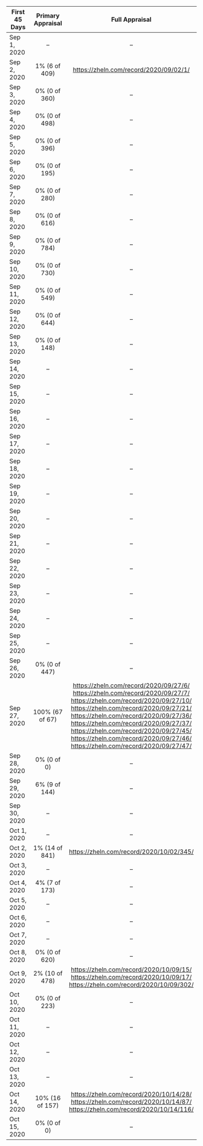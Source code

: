 | First 45 Days | Primary Appraisal | Full Appraisal |
|---------------|:-----------------:|:--------------:|
| Sep 1, 2020 | – | – |
| Sep 2, 2020 | 1% (6 of 409) | https://zheln.com/record/2020/09/02/1/ |
| Sep 3, 2020 | 0% (0 of 360) | – |
| Sep 4, 2020 | 0% (0 of 498) | – |
| Sep 5, 2020 | 0% (0 of 396) | – |
| Sep 6, 2020 | 0% (0 of 195) | – |
| Sep 7, 2020 | 0% (0 of 280) | – |
| Sep 8, 2020 | 0% (0 of 616) | – |
| Sep 9, 2020 | 0% (0 of 784) | – |
| Sep 10, 2020 | 0% (0 of 730) | – |
| Sep 11, 2020 | 0% (0 of 549) | – |
| Sep 12, 2020 | 0% (0 of 644) | – |
| Sep 13, 2020 | 0% (0 of 148) | – |
| Sep 14, 2020 | – | – |
| Sep 15, 2020 | – | – |
| Sep 16, 2020 | – | – |
| Sep 17, 2020 | – | – |
| Sep 18, 2020 | – | – |
| Sep 19, 2020 | – | – |
| Sep 20, 2020 | – | – |
| Sep 21, 2020 | – | – |
| Sep 22, 2020 | – | – |
| Sep 23, 2020 | – | – |
| Sep 24, 2020 | – | – |
| Sep 25, 2020 | – | – |
| Sep 26, 2020 | 0% (0 of 447) | – |
| Sep 27, 2020 | 100% (67 of 67) | https://zheln.com/record/2020/09/27/6/<br>https://zheln.com/record/2020/09/27/7/<br>https://zheln.com/record/2020/09/27/10/<br>https://zheln.com/record/2020/09/27/21/<br>https://zheln.com/record/2020/09/27/36/<br>https://zheln.com/record/2020/09/27/37/<br>https://zheln.com/record/2020/09/27/45/<br>https://zheln.com/record/2020/09/27/46/<br>https://zheln.com/record/2020/09/27/47/ |
| Sep 28, 2020 | 0% (0 of 0) | – |
| Sep 29, 2020 | 6% (9 of 144) | – |
| Sep 30, 2020 | – | – |
| Oct 1, 2020 | – | – |
| Oct 2, 2020 | 1% (14 of 841) | https://zheln.com/record/2020/10/02/345/ |
| Oct 3, 2020 | – | – |
| Oct 4, 2020 | 4% (7 of 173) | – |
| Oct 5, 2020 | – | – |
| Oct 6, 2020 | – | – |
| Oct 7, 2020 | – | – |
| Oct 8, 2020 | 0% (0 of 620) | – |
| Oct 9, 2020 | 2% (10 of 478) | https://zheln.com/record/2020/10/09/15/<br>https://zheln.com/record/2020/10/09/17/<br>https://zheln.com/record/2020/10/09/302/ |
| Oct 10, 2020 | 0% (0 of 223) | – |
| Oct 11, 2020 | – | – |
| Oct 12, 2020 | – | – |
| Oct 13, 2020 | – | – |
| Oct 14, 2020 | 10% (16 of 157) | https://zheln.com/record/2020/10/14/28/<br>https://zheln.com/record/2020/10/14/87/<br>https://zheln.com/record/2020/10/14/116/ |
| Oct 15, 2020 | 0% (0 of 0) | – |
